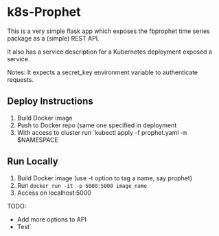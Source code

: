 # k8s-Prophet

This is a very simple flask app which exposes the fbprophet time series package as a (simple) REST API.

It also has a service description for a Kubernetes deployment exposed a service.

Notes: It expects a secret_key environment variable to authenticate requests.

## Deploy Instructions

1. Build Docker image
2. Push to Docker repo (same one specified in deployment
3. With access to cluster run `kubectl apply -f prophet.yaml -n $NAMESPACE

## Run Locally
1. Build Docker image (use -t option to tag a name, say prophet)
2. Run `docker run -it -p 5000:5000 image_name` 
3. Access on localhost:5000 

TODO:

- Add more options to API
- Test`
